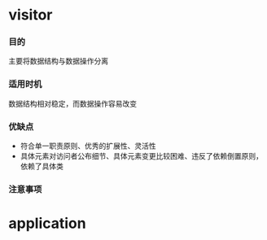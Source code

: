 # visitor
### 目的
主要将数据结构与数据操作分离
### 适用时机
数据结构相对稳定，而数据操作容易改变
### 优缺点
- 符合单一职责原则、优秀的扩展性、灵活性
- 具体元素对访问者公布细节、具体元素变更比较困难、违反了依赖倒置原则，依赖了具体类
### 注意事项

# application
